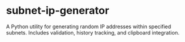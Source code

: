 # subnet-ip-generator
A Python utility for generating random IP addresses within specified subnets. Includes validation, history tracking, and clipboard integration.
